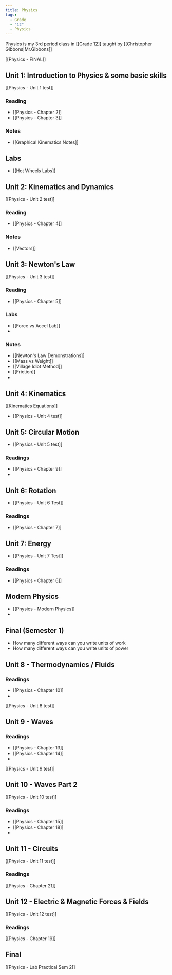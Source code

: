 ```yaml
---
title: Physics
tags:
  - Grade
  - "12"
  - Physics
---
```


Physics is my 3rd period class in [[Grade 12]] taught by [[Christopher Gibbons|Mr.Gibbons]] 

[[Physics - FINAL]]

## Unit 1: Introduction to Physics & some basic skills
[[Physics - Unit 1 test]]
### Reading

- [[Physics - Chapter 2]]
- [[Physics - Chapter 3]]
### Notes
- [[Graphical Kinematics Notes]]
## Labs
- [[Hot Wheels Labs]]
##  Unit 2: Kinematics and Dynamics
[[Physics - Unit 2 test]]
### Reading

- [[Physics - Chapter 4]]
### Notes
- [[Vectors]]
## Unit 3: Newton's Law 
[[Physics - Unit 3 test]]

### Reading
- [[Physics - Chapter 5]]

### Labs
- [[Force vs Accel Lab]]
- 
### Notes

- [[Newton's Law Demonstrations]]
- [[Mass vs Weight]]
- [[Village Idiot Method]]
- [[Friction]]
- 
## Unit 4: Kinematics
[[Kinematics Equations]]

- [[Physics - Unit 4 test]]

## Unit 5: Circular Motion

- [[Physics - Unit 5 test]]

### Readings

- [[Physics - Chapter 9]]
- 

## Unit 6: Rotation

- [[Physics - Unit 6 Test]]

### Readings

- [[Physics - Chapter 7]]
## Unit 7: Energy

- [[Physics - Unit 7 Test]]

### Readings

- [[Physics - Chapter 6]]

## Modern Physics

- [[Physics - Modern Physics]]
- 
## Final (Semester 1)

- How many different ways can you write units of work
- How many different ways can you write units of power

## Unit 8 - Thermodynamics / Fluids

### Readings

- [[Physics - Chapter 10]]
- 

[[Physics - Unit 8 test]]

## Unit 9 - Waves

### Readings

- [[Physics - Chapter 13]]
- [[Physics - Chapter 14]]
- 
[[Physics - Unit 9 test]]

## Unit 10 - Waves Part 2

[[Physics - Unit 10 test]]

### Readings

- [[Physics - Chapter 15]]
- [[Physics - Chapter 18]]
- 
## Unit 11 - Circuits

[[Physics - Unit 11 test]]

### Readings

[[Physics - Chapter 21]]

## Unit 12 - Electric & Magnetic Forces & Fields

[[Physics - Unit 12 test]]

### Readings

[[Physics - Chapter 19]]

## Final

[[Physics - Lab Practical Sem 2]]
